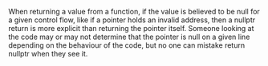 When returning a value from a function, if the value is believed to be null for a given control flow, like if a pointer holds an invalid address, then a nullptr return is more explicit than returning the pointer itself. Someone looking at the code may or may not determine that the pointer is null on a given line depending on the behaviour of the code, but no one can mistake return nullptr when they see it.